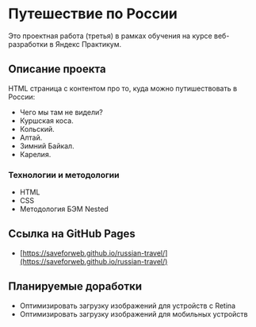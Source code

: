 # Путешествие по России

Это проектная работа (третья) в рамках обучения на курсе веб-разработки в Яндекс Практикум.

## Описание проекта

HTML страница с контентом про то, куда можно путишествовать в России:

* Чего мы там не видели?
* Куршская коса.
* Кольский.
* Алтай.
* Зимний Байкал.
* Карелия.

### Технологии и методологии

* HTML
* CSS
* Методология БЭМ Nested

## Ссылка на GitHub Pages

* [https://saveforweb.github.io/russian-travel/](https://saveforweb.github.io/russian-travel/)

## Планируемые доработки

* Оптимизировать загрузку изображений для устройств с Retina
* Оптимизировать загрузку изображений для мобильных устройств

